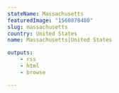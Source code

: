 ```yaml
---
stateName: Massachusetts
featuredImage: "1560878480"
slug: massachusetts
country: United States
name: Massachusetts|United States

outputs:
    - rss
    - html
    - browse

---
```

